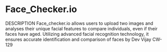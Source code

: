 # Face_Checker.io
DESCRIPTION Face_checker.io allows users to upload two images and analyses their unique facial features to compare individuals, even if their faces have aged. Utilizing advanced facial recognition technology, it ensures accurate identification and comparison of faces  by Dev Vijay CW-129

